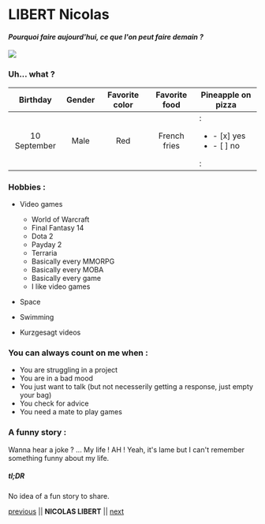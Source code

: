 # LIBERT Nicolas
#### *Pourquoi faire aujourd'hui, ce que l'on peut faire demain ?*

![](https://media-exp1.licdn.com/dms/image/C4D03AQG-DmkokpG--A/profile-displayphoto-shrink_200_200/0/1557221380943?e=1649289600&v=beta&t=_psLHvs7P9kfv6KFR7CqvTo9MdAwikm3kqaTXeSvUpQ)

### Uh... what ?

|   Birthday   | Gender | Favorite color | Favorite food | Pineapple on pizza |
|:------------:|:------:|:--------------:|:-------------:|--------------------|
| 10 September |  Male  |       Red      |  French fries | :<ul><li>- [x] yes</li><li>- [ ] no</li></ul>: |

### Hobbies :

* Video games
     - World of Warcraft
     - Final Fantasy 14
     - Dota 2
     - Payday 2
     - Terraria
     - Basically every MMORPG
     - Basically every MOBA
     - Basically every game
     - I like video games

* Space
* Swimming
* Kurzgesagt videos

### You can always count on me when :

- You are struggling in a project
- You are in a bad mood
- You just want to talk (but not necesserily getting a response, just empty your bag)
- You check for advice
- You need a mate to play games

### A funny story :

Wanna hear a joke ? ... My life ! AH ! Yeah, it's lame but I can't remember something funny about my life.

##### tl;DR 

No idea of a fun story to share.

[previous](https://github.com/chris-delecluse/challenge-markdown.git) || **NICOLAS LIBERT** || [next]()
